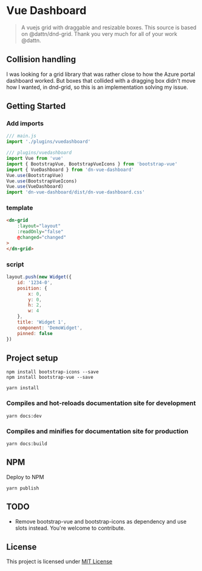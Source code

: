 # Vue Dashboard
> A vuejs grid with draggable and resizable boxes. This source is based on @dattn/dnd-grid. Thank you very much for all of your work @dattn.

## Collision handling
I was looking for a grid library that was rather close to how the Azure portal dashboard worked. But boxes that collided with a dragging box didn't move how I wanted, in dnd-grid, so this is an implementation solving my issue.

## Getting Started
### Add imports
```js
/// main.js
import './plugins/vuedashboard'
```

```js
/// plugins/vuedashboard
import Vue from 'vue'
import { BootstrapVue, BootstrapVueIcons } from 'bootstrap-vue'
import { VueDashboard } from 'dn-vue-dashboard'
Vue.use(BootstrapVue)
Vue.use(BootstrapVueIcons)
Vue.use(VueDashboard)
import 'dn-vue-dashboard/dist/dn-vue-dashboard.css'
```
### template
```html
<dn-grid
    :layout="layout"
    :readOnly="false"
    @changed="changed"
>
</dn-grid>
```

### script
```js
layout.push(new Widget({
    id: '1234-0',
    position: {
        x: 0,
        y: 0,
        h: 2,
        w: 4
    },
    title: 'Widget 1',
    component: 'DemoWidget',
    pinned: false
})
```

## Project setup

```
npm install bootstrap-icons --save
npm install bootstrap-vue --save
```

```
yarn install
```

### Compiles and hot-reloads documentation site for development

```
yarn docs:dev
```

### Compiles and minifies for documentation site for production

```
yarn docs:build
```

## NPM
Deploy to NPM
```
yarn publish
```

## TODO
* Remove bootstrap-vue and bootstrap-icons as dependency and use slots instead. You're welcome to contribute.

## License

This project is licensed under [MIT License](http://en.wikipedia.org/wiki/MIT_License)
